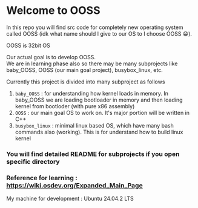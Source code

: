 # Welcome to OOSS

In this repo you will find src code for completely new operating system called OOSS (idk what name should I give to our OS to I choose OOSS 😁).

OOSS is 32bit OS

Our actual goal is to develop OOSS. <br>
We are in learning phase also so there may be many subprojects like baby_OOSS, OOSS (our main goal project), busybox_linux, etc.

Currently this project is divided into many subproject as follows
1. ```baby_OOSS``` : for understanding how kernel loads in memory. In baby_OOSS we are loading bootloader in memory and then loading kernel from bootloder (with pure x86 assembly)
2. ```OOSS``` : our main goal OS to work on. It's major portion will be written in C++
3. ```busybox_linux``` : minimal linux based OS, which have many bash commands also (working). This is for understand how to build linux kernel

### You will find detailed README for subprojects if you open specific directory 

### Reference for learning : https://wiki.osdev.org/Expanded_Main_Page

My machine for development : Ubuntu 24.04.2 LTS
